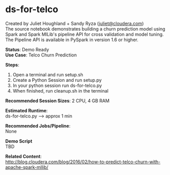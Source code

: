 # ds-for-telco
Created by Juliet Houghland + Sandy Ryza (juliet@cloudera.com)<br>
The source notebook demonstrates building a churn prediction model using Spark
and Spark MlLib's pipeline API for cross validation and model tuning. The Pipeline API is available in PySpark in version 1.6 or higher.

<b>Status</b>: Demo Ready<br>
<b>Use Case</b>: Telco Churn Prediction

<b>Steps</b>:<br>
1. Open a terminal and run setup.sh <br>
2. Create a Python Session and run setup.py <br>
3. In your python session run ds-for-telco.py<br>
4. When finished, run cleanup.sh in the terminal<br>

<b>Recommended Session Sizes</b>: 2 CPU, 4 GB RAM

<b>Estimated Runtime</b>: <br>
ds-for-telco.py --> approx 1 min 

<b>Recommended Jobs/Pipeline</b>:<br>
None

<b>Demo Script</b><br>
TBD

<b>Related Content</b>:<br>
http://blog.cloudera.com/blog/2016/02/how-to-predict-telco-churn-with-apache-spark-mllib/


